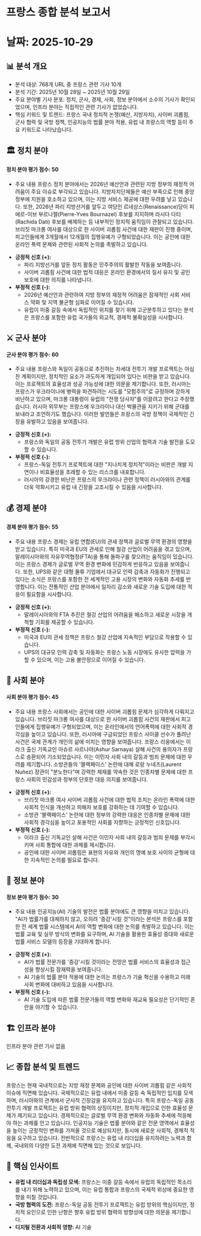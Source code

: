 # 프랑스 종합 분석 보고서
# 날짜: 2025-10-29

## 📊 분석 개요
- 분석 대상: 768개 URL 중 프랑스 관련 기사 10개
- 분석 기간: 2025년 10월 28일 ~ 2025년 10월 29일
- 주요 분야별 기사 분포: 정치, 군사, 경제, 사회, 정보 분야에서 소수의 기사가 확인되었으며, 인프라 분야는 직접적인 관련 기사가 없었습니다.
- 핵심 키워드 및 트렌드: 프랑스 국내 정치적 논쟁(예산, 지방자치), 사이버 괴롭힘, 군사 협력 및 국방 정책, 인공지능의 법률 분야 적용, 유럽 내 프랑스의 역할 등이 주요 키워드로 나타났습니다.

## 🏛️ 정치 분야
#### 정치 분야 평가 점수: 50
- 주요 내용
프랑스 정치 분야에서는 2026년 예산안과 관련된 지방 정부의 재정적 어려움이 주요 이슈로 부각되고 있습니다. 지방자치단체들은 예산 부족으로 인해 중앙 정부에 지원을 호소하고 있으며, 이는 지방 서비스 제공에 대한 우려를 낳고 있습니다. 또한, 2026년 파리 지방선거를 앞두고 여당인 르네상스(Renaissance)당이 피에르-이브 부르나젤(Pierre-Yves Bournazel) 후보를 지지하며 라시다 다티(Rachida Dati) 후보를 배제하는 등 내부적인 정치적 움직임이 관찰되고 있습니다. 브리짓 마크롱 여사를 대상으로 한 사이버 괴롭힘 사건에 대한 재판이 진행 중이며, 피고인들에게 3개월에서 12개월의 집행유예가 구형되었습니다. 이는 공인에 대한 온라인 폭력 문제와 관련된 사회적 논의를 촉발하고 있습니다.

*   **긍정적 신호 (+):**
    *   파리 지방선거를 앞둔 정치 활동은 민주주의의 활발한 작동을 보여줍니다.
    *   사이버 괴롭힘 사건에 대한 법적 대응은 온라인 환경에서의 질서 유지 및 공인 보호에 대한 의지를 나타냅니다.
*   **부정적 신호 (-):**
    *   2026년 예산안과 관련하여 지방 정부의 재정적 어려움은 잠재적인 사회 서비스 약화 및 지역 불균형 심화로 이어질 수 있습니다.
    *   유럽이 미중 갈등 속에서 독립적인 위치를 찾기 위해 고군분투하고 있다는 분석은 프랑스를 포함한 유럽 국가들의 외교적, 경제적 불확실성을 시사합니다.

## ⚔️ 군사 분야
#### 군사 분야 평가 점수: 60
- 주요 내용
프랑스와 독일이 공동으로 추진하는 차세대 전투기 개발 프로젝트는 야심 찬 계획이지만, 정치적인 요소가 과도하게 개입되어 있다는 비판을 받고 있습니다. 이는 프로젝트의 효율성과 성공 가능성에 대한 의문을 제기합니다. 또한, 러시아는 프랑스가 우크라이나에 병력을 파견하려는 시도를 "모험주의"로 규정하며 강하게 비난하고 있으며, 마크롱 대통령이 유럽의 "전쟁 당사자"를 이끌려고 한다고 주장했습니다. 러시아 외무부는 프랑스에 우크라이나 대신 박물관을 지키기 위해 군대를 보내라고 조언하기도 했습니다. 이러한 발언들은 프랑스의 국방 정책이 국제적인 긴장을 유발하고 있음을 보여줍니다.

*   **긍정적 신호 (+):**
    *   프랑스와 독일의 공동 전투기 개발은 유럽 방위 산업의 협력과 기술 발전을 도모할 수 있습니다.
*   **부정적 신호 (-):**
    *   프랑스-독일 전투기 프로젝트에 대한 "지나치게 정치적"이라는 비판은 개발 지연이나 비효율성을 초래할 수 있는 리스크를 내포합니다.
    *   러시아의 강경한 비난은 프랑스의 우크라이나 관련 정책이 러시아와의 관계를 더욱 악화시키고 유럽 내 긴장을 고조시킬 수 있음을 시사합니다.

## 💰 경제 분야
#### 경제 분야 평가 점수: 55
- 주요 내용
프랑스 경제는 유럽 연합(EU)의 관세 정책과 글로벌 무역 환경의 영향을 받고 있습니다. 특히 미국과 EU의 관세로 인해 철강 산업이 어려움을 겪고 있으며, 말레이시아와의 자유무역협정(FTA)을 통해 돌파구를 찾으려는 움직임이 있습니다. 이는 프랑스 경제가 글로벌 무역 환경 변화에 민감하게 반응하고 있음을 보여줍니다. 또한, UPS와 같은 대형 물류 기업에서 대규모 인력 감축과 자동화가 진행되고 있다는 소식은 프랑스를 포함한 전 세계적인 고용 시장의 변화와 자동화 추세를 반영합니다. 이는 전통적인 산업 분야에서 일자리 감소와 새로운 기술 도입에 대한 적응이 필요함을 시사합니다.

*   **긍정적 신호 (+):**
    *   말레이시아와의 FTA 추진은 철강 산업의 어려움을 해소하고 새로운 시장을 개척할 기회를 제공할 수 있습니다.
*   **부정적 신호 (-):**
    *   미국과 EU의 관세 정책은 프랑스 철강 산업에 지속적인 부담으로 작용할 수 있습니다.
    *   UPS의 대규모 인력 감축 및 자동화는 프랑스 노동 시장에도 유사한 압력을 가할 수 있으며, 이는 고용 불안정으로 이어질 수 있습니다.

## 👥 사회 분야
#### 사회 분야 평가 점수: 45
- 주요 내용
프랑스 사회에서는 공인에 대한 사이버 괴롭힘 문제가 심각하게 다뤄지고 있습니다. 브리짓 마크롱 여사를 대상으로 한 사이버 괴롭힘 사건의 재판에서 피고인들에게 집행유예가 구형되었으며, 이는 온라인에서의 언어폭력에 대한 사회적 경각심을 높이고 있습니다. 또한, 러시아에 구금되었던 프랑스 사이클 선수가 풀려난 사건은 국제 관계가 개인의 삶에 미치는 영향을 보여줍니다. 프랑스 리옹에서는 이라크 출신 기독교인 아슈르 사르나야(Ashur Sarnaya) 살해 사건의 용의자가 프랑스로 송환되어 기소되었습니다. 이는 이민자 사회 내의 갈등과 범죄 문제에 대한 우려를 제기합니다. 소방관들의 '블랙페이스' 논란에 대해 로랑 누네즈(Laurent Nuñez) 장관이 "분노한다"며 강력한 제재를 약속한 것은 인종차별 문제에 대한 프랑스 사회의 민감성과 정부의 단호한 대응 의지를 보여줍니다.

*   **긍정적 신호 (+):**
    *   브리짓 마크롱 여사 사이버 괴롭힘 사건에 대한 법적 조치는 온라인 폭력에 대한 사회적 인식을 개선하고 피해자 보호를 강화하는 데 기여할 수 있습니다.
    *   소방관 '블랙페이스' 논란에 대한 정부의 강력한 대응은 인종차별 문제에 대한 사회적 경각심을 높이고 포용적인 사회를 지향하는 긍정적인 신호입니다.
*   **부정적 신호 (-):**
    *   이라크 출신 기독교인 살해 사건은 이민자 사회 내의 갈등과 범죄 문제를 부각시키며 사회 통합에 대한 과제를 제시합니다.
    *   공인에 대한 사이버 괴롭힘은 표현의 자유와 개인의 명예 보호 사이의 균형에 대한 지속적인 논의를 필요로 합니다.

## 📡 정보 분야
#### 정보 분야 평가 점수: 30
- 주요 내용
인공지능(AI) 기술의 발전은 법률 분야에도 큰 영향을 미치고 있습니다. "AI가 법률가를 대체하지 않고, 오히려 '증강'시킬 것"이라는 분석은 프랑스를 포함한 전 세계 법률 시스템에서 AI의 역할 변화에 대한 논의를 촉발하고 있습니다. 이는 법률 교육 및 실무 방식의 변화를 요구하며, AI 기술을 활용한 효율성 증대와 새로운 법률 서비스 모델의 등장을 기대하게 합니다.

*   **긍정적 신호 (+):**
    *   AI가 법률 전문가를 '증강'시킬 것이라는 전망은 법률 서비스의 효율성과 접근성을 향상시킬 잠재력을 보여줍니다.
    *   AI 기술의 법률 분야 적용에 대한 논의는 프랑스가 기술 혁신을 수용하고 미래 사회 변화에 대비하고 있음을 시사합니다.
*   **부정적 신호 (-):**
    *   AI 기술 도입에 따른 법률 전문가들의 역할 변화와 재교육 필요성은 단기적인 혼란을 야기할 수 있습니다.

## 🏗️ 인프라 분야
인프라 분야 관련 기사 없음

## 📈 종합 분석 및 트렌드
프랑스는 현재 국내적으로는 지방 재정 문제와 공인에 대한 사이버 괴롭힘 같은 사회적 이슈에 직면해 있습니다. 국제적으로는 유럽 내에서 미중 갈등 속 독립적인 입지를 모색하며, 러시아와의 관계에서 군사적 긴장감을 유지하고 있습니다. 특히 프랑스-독일 공동 전투기 개발 프로젝트는 유럽 방위 협력의 상징이지만, 정치적 개입으로 인한 효율성 문제가 제기되고 있습니다. 경제적으로는 글로벌 무역 환경 변화와 자동화 추세에 적응해야 하는 과제를 안고 있습니다. 인공지능 기술은 법률 분야와 같은 전문 영역에서 효율성을 높이는 긍정적인 변화를 가져올 것으로 예상되지만, 동시에 새로운 사회적, 경제적 적응을 요구하고 있습니다. 전반적으로 프랑스는 유럽 내 리더십을 유지하려는 노력과 함께, 국내외의 다양한 도전 과제에 직면해 있는 것으로 보입니다.

## 🎯 핵심 인사이트
- **유럽 내 리더십과 독립성 모색:** 프랑스는 미중 갈등 속에서 유럽의 독립적인 목소리를 내기 위해 노력하고 있으며, 이는 유럽 통합과 프랑스의 국제적 위상에 중요한 영향을 미칠 것입니다.
- **국방 협력의 도전:** 프랑스-독일 공동 전투기 프로젝트는 유럽 방위의 핵심이지만, 정치적 요인으로 인한 난항은 향후 유럽 방위 협력의 방향성에 대한 의문을 제기합니다.
- **디지털 전환과 사회적 영향:** AI 기술